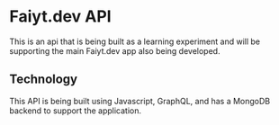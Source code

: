 # Faiyt.dev API

This is an api that is being built as a learning experiment and will be supporting
the main Faiyt.dev app also being developed. 


## Technology
This API is being built using Javascript, GraphQL, and has a MongoDB backend to support the application. 



